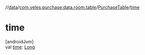 //[data](../../../index.md)/[com.veles.purchase.data.room.table](../index.md)/[PurchaseTable](index.md)/[time](time.md)

# time

[androidJvm]\
val [time](time.md): [Long](https://kotlinlang.org/api/latest/jvm/stdlib/kotlin/-long/index.html)
